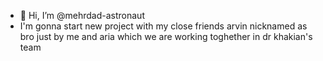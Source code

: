 - 👋 Hi, I’m @mehrdad-astronaut
- I'm gonna start new project with my close friends arvin nicknamed as bro just by me and aria which we are working toghether in dr khakian's team
